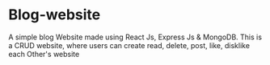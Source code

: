 # Blog-website
A simple blog Website made using React Js, Express Js &amp; MongoDB. This is a CRUD website, where users can create read, delete, post, like, disklike each Other's website   
